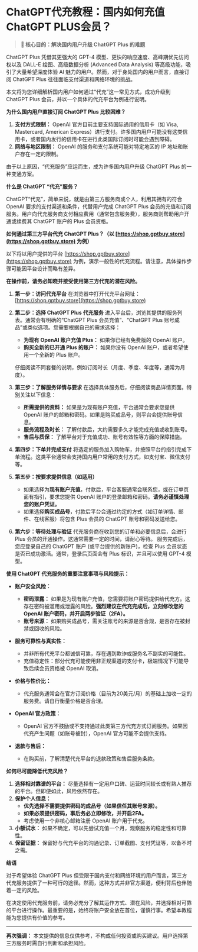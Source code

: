 # ChatGPT代充教程：国内如何充值ChatGPT PLUS会员？

> **🎯 核心目的：解决国内用户升级 ChatGPT Plus 的难题**


ChatGPT Plus 凭借其更强大的 GPT-4 模型、更快的响应速度、高峰期优先访问权以及 DALL-E 绘图、高级数据分析 (Advanced Data Analysis) 等高级功能，吸引了大量希望深度体验 AI 魅力的用户。然而，对于身处国内的用户而言，直接订阅 ChatGPT Plus 往往面临支付渠道和网络环境的挑战。

本文将为您详细解析国内用户如何通过“代充”这一常见方式，成功升级到 ChatGPT Plus 会员，并以一个具体的代充平台为例进行说明。

**为什么国内用户直接订阅 ChatGPT Plus 比较困难？**

1.  **支付方式限制：** OpenAI 官方目前主要支持国际通用的信用卡（如 Visa, Mastercard, American Express）进行支付。许多国内用户可能没有这类信用卡，或者国内发行的信用卡在进行此类国际订阅时可能会遇到障碍。
2.  **网络与地区限制：** OpenAI 的服务和支付系统可能对特定地区的 IP 地址和账户存在一定的限制。

由于以上原因，“代充服务”应运而生，成为许多国内用户升级 ChatGPT Plus 的一种变通方案。

**什么是 ChatGPT “代充”服务？**

ChatGPT“代充”，简单来说，就是由第三方服务商或个人，利用其拥有的符合 OpenAI 要求的支付渠道和条件，代替用户完成 ChatGPT Plus 会员的充值和订阅服务。用户向代充服务商支付相应费用（通常包含服务费），服务商则帮助用户开通或续费其 ChatGPT 账户的 Plus 会员资格。

**如何通过第三方平台代充 ChatGPT Plus？（以 [https://shop.gptbuy.store](https://shop.gptbuy.store) 为例）**

以下将以用户提供的平台 [https://shop.gptbuy.store](https://shop.gptbuy.store) 为例，演示一般性的代充流程。请注意，具体操作步骤可能因平台设计而略有差异。

**在操作前，请务必知晓并接受使用第三方代充的潜在风险。**

1.  **第一步：访问代充平台**
    在浏览器中打开代充平台网址：[https://shop.gptbuy.store](https://shop.gptbuy.store)

2.  **第二步：选择 ChatGPT Plus 代充服务**
    进入平台后，浏览其提供的服务列表。通常会有明确的“ChatGPT Plus 会员充值”、“ChatGPT Plus 账号成品”或类似选项。您需要根据自己的需求选择：
    *   **为现有 OpenAI 账户充值 Plus：** 如果你已经有免费版的 OpenAI 账户。
    *   **购买全新的已开通 Plus 的账户：** 如果你没有 OpenAI 账户，或者希望使用一个全新的 Plus 账户。

    仔细阅读不同套餐的说明，例如订阅时长（月度、季度、年度等，通常为月度）。

3.  **第三步：了解服务详情与要求**
    在选择具体服务后，仔细阅读商品详情页面。特别关注以下信息：
    *   **所需提供的资料：** 如果是为现有账户充值，平台通常会要求您提供 OpenAI 账户的邮箱和密码。如果是购买成品号，则平台会提供账号信息。
    *   **服务流程及时长：** 了解付款后，大约需要多久才能完成充值或收到账号。
    *   **售后与质保：** 了解平台对于充值成功、账号有效性等方面的保障措施。

4.  **第四步：下单并完成支付**
    将选定的服务加入购物车，并按照平台的指引完成下单流程。这类平台通常会支持国内用户常用的支付方式，如支付宝、微信支付等。

5.  **第五步：按要求提供信息（如适用）**
    *   如果选择为**现有账户充值**，付款后，平台客服通常会联系您，或在订单页面有指引，要求您提供 OpenAI 账户的登录邮箱和密码。**请务必谨慎处理您的账户凭证。**
    *   如果选择**购买成品号**，付款后平台会通过约定的方式（如订单详情、邮件、在线客服）将包含 Plus 会员的 ChatGPT 账号和密码发送给您。

6.  **第六步：等待处理与验证**
    代充服务商在收到您的订单和必要信息后，会进行 Plus 会员的开通操作。这通常需要一定的时间，请耐心等待。
    服务完成后，您应登录自己的 ChatGPT 账户 (或平台提供的新账户)，检查 Plus 会员状态是否已成功激活。通常，登录后页面会有 Plus 标识，并且可以使用 GPT-4 模型。

**使用 ChatGPT 代充服务的重要注意事项与风险提示：**

*   **账户安全风险：**
    *   **密码泄露：** 如果是为现有账户充值，您需要将账户密码提供给代充方。这存在密码被滥用或泄露的风险。**强烈建议在代充完成后，立刻修改您的 OpenAI 账户密码，并开启两步验证（2FA）。**
    *   **账号来源：** 如果购买成品号，需关注账号的来源是否合规，是否存在被封禁或回收的风险。

*   **服务可靠性与真实性：**
    *   并非所有代充平台都诚信可靠，存在遇到欺诈或服务名不副实的可能性。
    *   充值稳定性：部分代充可能使用非正规渠道的支付卡，极端情况下可能导致后续会员资格被 OpenAI 取消。

*   **价格与性价比：**
    *   代充服务通常会在官方订阅价格（目前为20美元/月）的基础上加收一定的服务费。请自行衡量价格是否合理。

*   **OpenAI 官方政策：**
    *   OpenAI 官方不鼓励或不支持通过此类第三方代充方式订阅服务。如果因代充产生问题（如账号被封），OpenAI 官方可能不会提供支持。

*   **退款与售后：**
    *   在购买前，了解清楚代充平台的退款政策和售后服务条款。

**如何尽可能降低代充风险？**

1.  **选择相对靠谱的平台：** 尽量选择有一定用户口碑、运营时间较长或有熟人推荐的平台。但即便如此，风险依然存在。
2.  **保护个人信息：**
    *   **优先选择不需要提供密码的成品号（如果信任其账号来源）。**
    *   **如果必须提供密码，事后务必立即修改，并开启2FA。**
    *   考虑使用一个非核心邮箱注册 OpenAI 账户用于代充。
3.  **小额试水：** 如果不确定，可以先尝试充值一个月，观察服务的稳定性和可靠性。
4.  **保留证据：** 保留好与代充平台的沟通记录、订单截图、支付凭证等，以备不时之需。

**结语**

对于希望体验 ChatGPT Plus 但受限于国内支付和网络环境的用户而言，第三方代充服务提供了一种可行的途径。然而，这种方式并非官方渠道，便利背后也伴随着一定的风险。

在决定使用代充服务前，请务必充分了解其运作方式、潜在风险，并选择相对可靠的平台进行操作。最重要的是，始终将账户安全放在首位，谨慎行事。希望本教程能为您提供有价值的参考。

---

**再次强调：** 本文提供的信息仅供参考，不构成任何投资或购买建议。用户选择第三方服务时需自行判断和承担风险。
